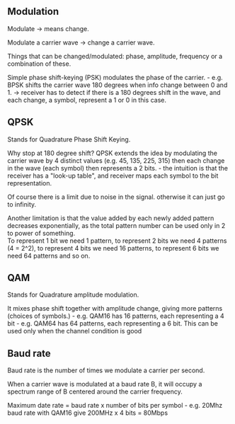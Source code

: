 Modulation
--------------

Modulate -> means change.

Modulate a carrier wave -> change a carrier wave.

Things that can be changed/modulated: phase, amplitude, frequency or a combination of these.

Simple phase shift-keying (PSK) modulates the phase of the carrier. 
	- e.g. BPSK shifts the carrier wave 180 degrees when info change between 0 and 1. -> receiver has to detect if there is a 180 degrees shift in the wave, and each change, a symbol, represent a 1 or 0 in this case.

QPSK
---------------

Stands for Quadrature Phase Shift Keying.

Why stop at 180 degree shift? QPSK extends the idea by modulating the carrier wave by 4 distinct values (e.g. 45, 135, 225, 315) then each change in the wave (each symbol) then represents a 2 bits.
	- the intuition is that the receiver has a "look-up table", and receiver maps each symbol to the bit representation.

Of course there is a limit due to noise in the signal. otherwise it can just go to infinity.

Another limitation is that the value added by each newly added pattern decreases exponentially, as the total pattern number can be used only in 2 to power of something.  
To represent 1 bit we need 1 pattern, to represent 2 bits we need 4 patterns (4 = 2^2), to represent 4 bits we need 16 patterns, to represent 6 bits we need 64 patterns and so on.   

QAM
---------------------

Stands for Quadrature amplitude modulation.

It mixes phase shift together with amplitude change, giving more patterns (choices of symbols.)
	- e.g. QAM16 has 16 patterns, each representing a 4 bit 
	- e.g. QAM64 has 64 patterns, each representing a 6 bit. This can be used only when the channel condition is good

Baud rate
-----------------------

Baud rate is the number of times we modulate a carrier per second.

When a carrier wave is modulated at a baud rate B, it will occupy a spectrum range of B centered around the carrier frequency.

Maximum date rate = baud rate x number of bits per symbol
	- e.g. 20Mhz baud rate with QAM16 give 200MHz x 4 bits = 80Mbps
